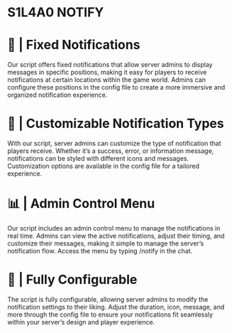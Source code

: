 # S1L4A0 NOTIFY

# :round_pushpin: | Fixed Notifications 
Our script offers fixed notifications that allow server admins to display messages in specific positions, making it easy for players to receive notifications at certain locations within the game world. Admins can configure these positions in the config file to create a more immersive and organized notification experience.

# :hammer: | Customizable Notification Types
With our script, server admins can customize the type of notification that players receive. Whether it’s a success, error, or information message, notifications can be styled with different icons and messages. Customization options are available in the config file for a tailored experience.

# :bar_chart: | Admin Control Menu
Our script includes an admin control menu to manage the notifications in real time. Admins can view the active notifications, adjust their timing, and customize their messages, making it simple to manage the server’s notification flow. Access the menu by typing /notify in the chat.

# :wrench: | Fully Configurable
The script is fully configurable, allowing server admins to modify the notification settings to their liking. Adjust the duration, icon, message, and more through the config file to ensure your notifications fit seamlessly within your server’s design and player experience.
